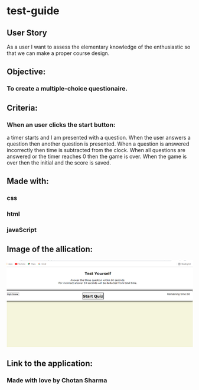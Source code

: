 # test-guide
## User Story

As a user
I want to assess the elementary knowledge of the enthusiastic
so that we can make a proper course design.

## Objective:
### To create a multiple-choice questionaire.

## Criteria:
### When an user clicks the start button:

a timer starts and I am presented with a question.
When the user answers a question
then another question is presented.
When a question is answered incorrectly
then time is subtracted from the clock.
When all questions are answered or the timer reaches 0
then the game is over.
When the game is over
then the initial and the score is saved.

## Made with:
### css
### html
### javaScript

## Image of the allication:
![screenshot](./assets/images/quiz.png/)


## Link to the application:

### Made with love by Chotan Sharma
